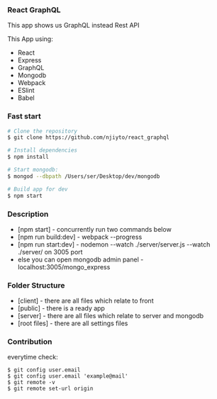 ### React GraphQL

This app shows us GraphQL instead Rest API

This App using:

* React
* Express
* GraphQL
* Mongodb
* Webpack
* ESlint
* Babel

### Fast start
```sh
# Clone the repository
$ git clone https://github.com/njiyto/react_graphql

# Install dependencies
$ npm install

# Start mongodb:
$ mongod --dbpath /Users/ser/Desktop/dev/mongodb

# Build app for dev
$ npm start
```

### Description
* [npm start] - concurrently run two commands below
* [npm run build:dev] - webpack --progress
* [npm run start:dev] -  nodemon --watch ./server/server.js --watch ./server/ on 3005 port
* else you can open mongodb admin panel - localhost:3005/mongo_express

### Folder Structure
* [client] - there are all files which relate to front
* [public] - there is a ready app
* [server] - there are all files which relate to server and mongodb
* [root files] - there are all settings files

### Contribution
everytime check:
```
$ git config user.email
$ git config user.email 'example@mail'
$ git remote -v
$ git remote set-url origin
```